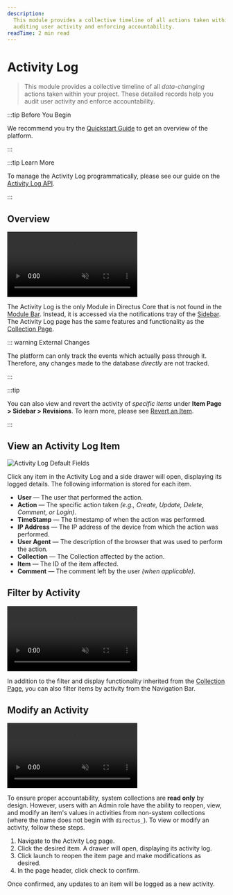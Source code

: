 ```yaml
---
description:
  This module provides a collective timeline of all actions taken within the project. These detailed records allow for
  auditing user activity and enforcing accountability.
readTime: 2 min read
---
```


# Activity Log

> This module provides a collective timeline of all _data-changing_ actions taken within your project. These detailed
> records help you audit user activity and enforce accountability.

:::tip Before You Begin

We recommend you try the [Quickstart Guide](/getting-started/quickstart) to get an overview of the platform.

:::

:::tip Learn More

To manage the Activity Log programmatically, please see our guide on the [Activity Log API](/reference/system/activity).

:::

## Overview

<video title="Activity Log Overview" autoplay playsinline muted loop controls>
	<source src="https://cdn.directus.io/docs/v9/configuration/activity-log/activity-log-20220816/activity-log-20220816A.mp4" type="video/mp4" />
</video>

The Activity Log is the only Module in Directus Core that is not found in the
[Module Bar](/user-guide/overview/data-studio-app#_1-module-bar). Instead, it is accessed via the notifications tray of
the [Sidebar](/user-guide/overview/data-studio-app#_4-sidebar). The Activity Log page has the same features and
functionality as the [Collection Page](/user-guide/content-module/content/collections).

::: warning External Changes

The platform can only track the events which actually pass through it. Therefore, any changes made to the database
_directly_ are not tracked.

:::

:::tip

You can also view and revert the activity of _specific items_ under **Item Page > Sidebar > Revisions**. To learn more,
please see [Revert an Item](/user-guide/content-module/content/items#revert-an-item).

:::

## View an Activity Log Item

![Activity Log Default Fields](https://cdn.directus.io/docs/v9/configuration/activity-log/activity-log-20220816/activity-log-default-fields-20220816A.webp)

Click any item in the Activity Log and a side drawer will open, displaying its logged details. The following information
is stored for each item.

- **User** — The user that performed the action.
- **Action** — The specific action taken _(e.g., Create, Update, Delete, Comment, or Login)_.
- **TimeStamp** — The timestamp of when the action was performed.
- **IP Address** — The IP address of the device from which the action was performed.
- **User Agent** — The description of the browser that was used to perform the action.
- **Collection** — The Collection affected by the action.
- **Item** — The ID of the item affected.
- **Comment** — The comment left by the user _(when applicable)_.

## Filter by Activity

<video title="Filter by Activity" autoplay playsinline muted loop controls>
	<source src="https://cdn.directus.io/docs/v9/configuration/activity-log/activity-log-20220816/filter-by-activity-20220817A.mp4" type="video/mp4" />
</video>

In addition to the filter and display functionality inherited from the
[Collection Page](/user-guide/content-module/content/collections), you can also filter items by activity from the
Navigation Bar.

## Modify an Activity

<video title="Filter by Activity" autoplay playsinline muted loop controls>
	<source src="https://cdn.directus.io/docs/v9/configuration/activity-log/activity-log-20220816/modify-an-activity-20220817A.mp4" type="video/mp4" />
</video>

To ensure proper accountability, system collections are **read only** by design. However, users with an Admin role have
the ability to reopen, view, and modify an item's values in activities from non-system collections (where the name does
not begin with `directus_`). To view or modify an activity, follow these steps.

1. Navigate to the Activity Log page.
2. Click the desired item. A drawer will open, displaying its activity log.
3. Click <span mi btn>launch</span> to reopen the item page and make modifications as desired.
4. In the page header, click <span mi btn>check</span> to confirm.

Once confirmed, any updates to an item will be logged as a new activity.
